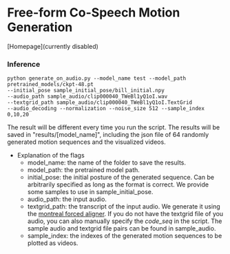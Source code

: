 # Free-form Co-Speech Motion Generation
<!-- [Homepage](https://thetempaccount.github.io/Co-Speech-Motion-Generation/) -->
[Homepage](currently disabled)
### Inference

    python generate_on_audio.py --model_name test --model_path pretrained_models/ckpt-48.pt 
    --initial_pose sample_initial_pose/bill_initial.npy 
    --audio_path sample_audio/clip000040_TWeBl1yQ1oI.wav 
    --textgrid_path sample_audio/clip000040_TWeBl1yQ1oI.TextGrid 
    --audio_decoding --normalization --noise_size 512 --sample_index 0,10,20

The result will be different every time you run the script.
The results will be saved in "results/[model_name]", including the json file of 64 randomly generated motion sequences and the visualized videos. 

* Explanation of the flags
    - model_name: the name of the folder to save the results.
    - model_path: the pretrained model path.
    - initial_pose: the initial posture of the generated sequence. Can be arbitrarily specified as long as the format is correct. We provide some samples to use in sample_initial_pose.
    - audio_path: the input audio.
    - textgrid_path: the transcript of the input audio. We generate it using the [montreal forced aligner](https://github.com/MontrealCorpusTools/Montreal-Forced-Aligner.git). If you do not have the textgrid file of you audio, you can also manually specify the *code_seq* in the script. The sample audio and textgrid file pairs can be found in sample_audio.
    - sample_index: the indexes of the generated motion sequences to be plotted as videos.
